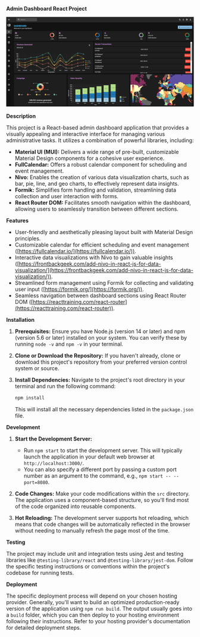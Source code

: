 **Admin Dashboard React Project**

!["screenshot"](https://github.com/youssef-hilaly/React-MUI-Dashboard/blob/main/screenshot/Screenshot%202024-04-23%20201059.png)

**Description**

This project is a React-based admin dashboard application that provides a visually appealing and interactive interface for managing various administrative tasks. It utilizes a combination of powerful libraries, including:

- **Material UI (MUI):** Delivers a wide range of pre-built, customizable Material Design components for a cohesive user experience.
- **FullCalendar:** Offers a robust calendar component for scheduling and event management.
- **Nivo:** Enables the creation of various data visualization charts, such as bar, pie, line, and geo charts, to effectively represent data insights.
- **Formik:** Simplifies form handling and validation, streamlining data collection and user interaction with forms.
- **React Router DOM:** Facilitates smooth navigation within the dashboard, allowing users to seamlessly transition between different sections.

**Features**

- User-friendly and aesthetically pleasing layout built with Material Design principles.
- Customizable calendar for efficient scheduling and event management ([https://fullcalendar.io/](https://fullcalendar.io/)).
- Interactive data visualizations with Nivo to gain valuable insights ([https://frontbackgeek.com/add-nivo-in-react-js-for-data-visualization/](https://frontbackgeek.com/add-nivo-in-react-js-for-data-visualization/)).
- Streamlined form management using Formik for collecting and validating user input ([https://formik.org/](https://formik.org/)).
- Seamless navigation between dashboard sections using React Router DOM ([https://reacttraining.com/react-router](https://reacttraining.com/react-router)).

**Installation**

1. **Prerequisites:** Ensure you have Node.js (version 14 or later) and npm (version 5.6 or later) installed on your system. You can verify these by running `node -v` and `npm -v` in your terminal.
2. **Clone or Download the Repository:** If you haven't already, clone or download this project's repository from your preferred version control system or source.
3. **Install Dependencies:** Navigate to the project's root directory in your terminal and run the following command:

   ```bash
   npm install
   ```

   This will install all the necessary dependencies listed in the `package.json` file.

**Development**

1. **Start the Development Server:**
   - Run `npm start` to start the development server. This will typically launch the application in your default web browser at `http://localhost:3000/`.
   - You can also specify a different port by passing a custom port number as an argument to the command, e.g., `npm start -- --port=8080`.

2. **Code Changes:** Make your code modifications within the `src` directory. The application uses a component-based structure, so you'll find most of the code organized into reusable components.
3. **Hot Reloading:** The development server supports hot reloading, which means that code changes will be automatically reflected in the browser without needing to manually refresh the page most of the time.

**Testing**

The project may include unit and integration tests using Jest and testing libraries like `@testing-library/react` and `@testing-library/jest-dom`. Follow the specific testing instructions or conventions within the project's codebase for running tests.

**Deployment**

The specific deployment process will depend on your chosen hosting provider. Generally, you'll want to build an optimized production-ready version of the application using `npm run build`. The output usually goes into a `build` folder, which you can then deploy to your hosting environment following their instructions. Refer to your hosting provider's documentation for detailed deployment steps.
